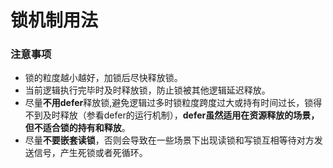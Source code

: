 # 锁机制用法

### 注意事项
* 锁的粒度越小越好，加锁后尽快释放锁。
* 当前逻辑执行完毕时及时释放锁，防止锁被其他逻辑延迟释放。
* 尽量**不用defer**释放锁,避免逻辑过多时锁粒度跨度过大或持有时间过长，锁得不到及时释放（参看defer的运行机制），**defer虽然适用在资源释放的场景，但不适合锁的持有和释放**。
* 尽量**不要嵌套读锁**，否则会导致在一些场景下出现读锁和写锁互相等待对方发送信号，产生死锁或者死循环。
